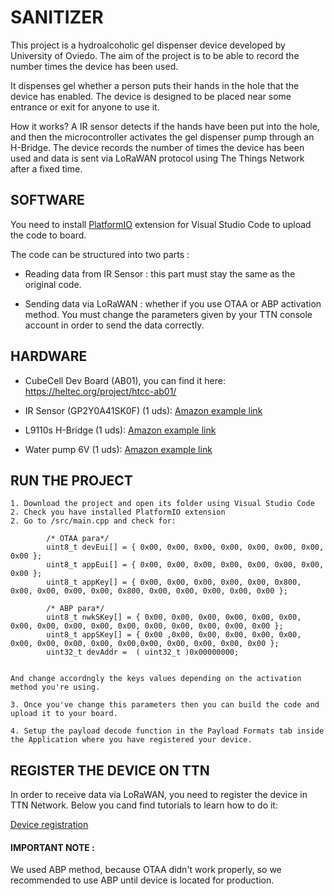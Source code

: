 # SANITIZER


This project is a hydroalcoholic gel dispenser device developed by University of Oviedo.
The aim of the project is to be able to record the number times the device has been used.

It dispenses gel whether a person puts their hands in the hole that the device has enabled. The device is designed to be placed near some entrance or exit for anyone to use it.

How it works? A IR sensor detects if the hands have been put into the hole, and then the microcontroller activates the gel dispenser pump through an H-Bridge. The device records the number of times the device has been used and data is sent via LoRaWAN protocol using The Things Network after a fixed time.

## SOFTWARE

You need to install [PlatformIO](https://platformio.org/) extension for Visual Studio Code to upload the code to board.

The code can be structured into two parts :

- Reading data from IR Sensor : this part must stay the same as the original code.

- Sending data via LoRaWAN : whether if you use OTAA or ABP activation method. You must change the parameters given by your TTN console account in order to send the data correctly.  
	
## HARDWARE	
	
* CubeCell Dev Board (AB01), you can find it here: https://heltec.org/project/htcc-ab01/

* IR Sensor (GP2Y0A41SK0F) (1 uds): [Amazon example link](https://www.amazon.es/HILABEE-Proximidad-Infrarrojo-Distancia-GP2Y0A41SK0F/dp/B07TF7NP8N/ref=sr_1_2?__mk_es_ES=%C3%85M%C3%85%C5%BD%C3%95%C3%91&dchild=1&keywords=GP2Y0A41SK0F&qid=1606842972&sr=8-2)

* L9110s H-Bridge (1 uds): [Amazon example link](https://www.amazon.es/TECNOIOT-L9110S-H-Bridge-Stepper-Controller/dp/B07KFLZKP1/ref=sr_1_1?__mk_es_ES=%C3%85M%C3%85%C5%BD%C3%95%C3%91&dchild=1&keywords=L9110S+H-Bridge&qid=1606843173&sr=8-1)

* Water pump 6V (1 uds): [Amazon example link](https://www.amazon.es/Solomi-Bomba-dosificaci%C3%B3n-perist%C3%A1ltica-Aquarium/dp/B07SZBTY84/ref=sr_1_10?__mk_es_ES=%C3%85M%C3%85%C5%BD%C3%95%C3%91&dchild=1&keywords=bomba+de+agua+6v&qid=1606843741&sr=8-10)

## RUN THE PROJECT

	1. Download the project and open its folder using Visual Studio Code
	2. Check you have installed PlatformIO extension
	2. Go to /src/main.cpp and check for:

			/* OTAA para*/
			uint8_t devEui[] = { 0x00, 0x00, 0x00, 0x00, 0x00, 0x00, 0x00, 0x00 };
			uint8_t appEui[] = { 0x00, 0x00, 0x00, 0x00, 0x00, 0x00, 0x00, 0x00 };
			uint8_t appKey[] = { 0x00, 0x00, 0x00, 0x00, 0x00, 0x800, 0x00, 0x00, 0x00, 0x00, 0x800, 0x00, 0x00, 0x00, 0x00, 0x00 };

			/* ABP para*/
			uint8_t nwkSKey[] = { 0x00, 0x00, 0x00, 0x00, 0x00, 0x00, 0x00, 0x00, 0x00, 0x00, 0x00, 0x00, 0x00, 0x00, 0x00, 0x00 };
			uint8_t appSKey[] = { 0x00 ,0x00, 0x00, 0x00, 0x00, 0x00, 0x00, 0x00, 0x00, 0x00, 0x00,0x00, 0x00, 0x00, 0x00, 0x00 };
			uint32_t devAddr =  ( uint32_t )0x00000000;
		
			
	And change accordngly the keys values depending on the activation method you're using.
	
	3. Once you've change this parameters then you can build the code and upload it to your board.

	4. Setup the payload decode function in the Payload Formats tab inside the Application where you have registered your device.

## REGISTER THE DEVICE ON TTN

In order to receive data via LoRaWAN, you need to register the device in TTN Network. 
Below you cand find tutorials to learn how to do it:

[Device registration](https://www.thethingsnetwork.org/docs/devices/registration.html)

#### IMPORTANT NOTE :

We used ABP method, because OTAA didn't work properly, so we recommended to use ABP until device is located for production.